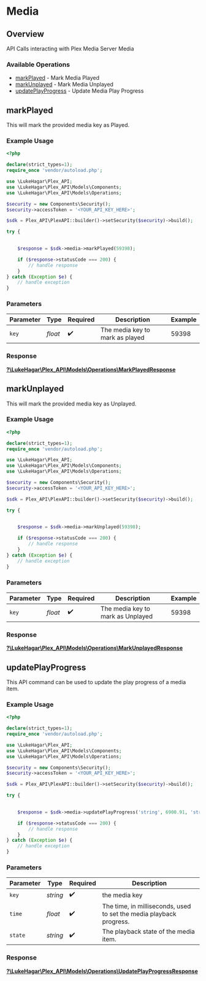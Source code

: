 # Media


## Overview

API Calls interacting with Plex Media Server Media


### Available Operations

* [markPlayed](#markplayed) - Mark Media Played
* [markUnplayed](#markunplayed) - Mark Media Unplayed
* [updatePlayProgress](#updateplayprogress) - Update Media Play Progress

## markPlayed

This will mark the provided media key as Played.

### Example Usage

```php
<?php

declare(strict_types=1);
require_once 'vendor/autoload.php';

use \LukeHagar\Plex_API;
use \LukeHagar\Plex_API\Models\Components;
use \LukeHagar\Plex_API\Models\Operations;

$security = new Components\Security();
$security->accessToken = '<YOUR_API_KEY_HERE>';

$sdk = Plex_API\PlexAPI::builder()->setSecurity($security)->build();

try {
    

    $response = $sdk->media->markPlayed(59398);

    if ($response->statusCode === 200) {
        // handle response
    }
} catch (Exception $e) {
    // handle exception
}
```

### Parameters

| Parameter                       | Type                            | Required                        | Description                     | Example                         |
| ------------------------------- | ------------------------------- | ------------------------------- | ------------------------------- | ------------------------------- |
| `key`                           | *float*                         | :heavy_check_mark:              | The media key to mark as played | 59398                           |


### Response

**[?\LukeHagar\Plex_API\Models\Operations\MarkPlayedResponse](../../Models/Operations/MarkPlayedResponse.md)**


## markUnplayed

This will mark the provided media key as Unplayed.

### Example Usage

```php
<?php

declare(strict_types=1);
require_once 'vendor/autoload.php';

use \LukeHagar\Plex_API;
use \LukeHagar\Plex_API\Models\Components;
use \LukeHagar\Plex_API\Models\Operations;

$security = new Components\Security();
$security->accessToken = '<YOUR_API_KEY_HERE>';

$sdk = Plex_API\PlexAPI::builder()->setSecurity($security)->build();

try {
    

    $response = $sdk->media->markUnplayed(59398);

    if ($response->statusCode === 200) {
        // handle response
    }
} catch (Exception $e) {
    // handle exception
}
```

### Parameters

| Parameter                         | Type                              | Required                          | Description                       | Example                           |
| --------------------------------- | --------------------------------- | --------------------------------- | --------------------------------- | --------------------------------- |
| `key`                             | *float*                           | :heavy_check_mark:                | The media key to mark as Unplayed | 59398                             |


### Response

**[?\LukeHagar\Plex_API\Models\Operations\MarkUnplayedResponse](../../Models/Operations/MarkUnplayedResponse.md)**


## updatePlayProgress

This API command can be used to update the play progress of a media item.


### Example Usage

```php
<?php

declare(strict_types=1);
require_once 'vendor/autoload.php';

use \LukeHagar\Plex_API;
use \LukeHagar\Plex_API\Models\Components;
use \LukeHagar\Plex_API\Models\Operations;

$security = new Components\Security();
$security->accessToken = '<YOUR_API_KEY_HERE>';

$sdk = Plex_API\PlexAPI::builder()->setSecurity($security)->build();

try {
    

    $response = $sdk->media->updatePlayProgress('string', 6900.91, 'string');

    if ($response->statusCode === 200) {
        // handle response
    }
} catch (Exception $e) {
    // handle exception
}
```

### Parameters

| Parameter                                                           | Type                                                                | Required                                                            | Description                                                         |
| ------------------------------------------------------------------- | ------------------------------------------------------------------- | ------------------------------------------------------------------- | ------------------------------------------------------------------- |
| `key`                                                               | *string*                                                            | :heavy_check_mark:                                                  | the media key                                                       |
| `time`                                                              | *float*                                                             | :heavy_check_mark:                                                  | The time, in milliseconds, used to set the media playback progress. |
| `state`                                                             | *string*                                                            | :heavy_check_mark:                                                  | The playback state of the media item.                               |


### Response

**[?\LukeHagar\Plex_API\Models\Operations\UpdatePlayProgressResponse](../../Models/Operations/UpdatePlayProgressResponse.md)**

